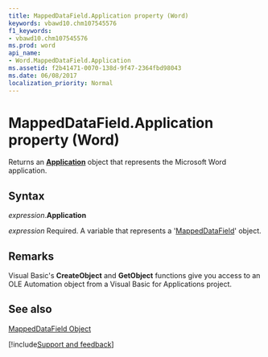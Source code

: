 ```yaml
---
title: MappedDataField.Application property (Word)
keywords: vbawd10.chm107545576
f1_keywords:
- vbawd10.chm107545576
ms.prod: word
api_name:
- Word.MappedDataField.Application
ms.assetid: f2b41471-0070-138d-9f47-2364fbd98043
ms.date: 06/08/2017
localization_priority: Normal
---
```



# MappedDataField.Application property (Word)

Returns an  **[Application](Word.Application.md)** object that represents the Microsoft Word application.


## Syntax

_expression_.**Application**

_expression_ Required. A variable that represents a '[MappedDataField](Word.MappedDataField.md)' object.


## Remarks

Visual Basic's  **CreateObject** and **GetObject** functions give you access to an OLE Automation object from a Visual Basic for Applications project.


## See also


[MappedDataField Object](Word.MappedDataField.md)

[!include[Support and feedback](~/includes/feedback-boilerplate.md)]